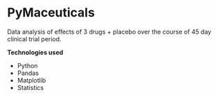 # PyMaceuticals
Data analysis of effects of 3 drugs + placebo over the course of 45 day clinical trial period.

**Technologies used**
- Python
- Pandas
- Matplotlib
- Statistics

